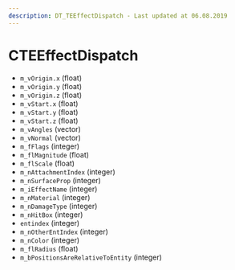 ```yaml
---
description: DT_TEEffectDispatch - Last updated at 06.08.2019
---
```


# CTEEffectDispatch


* `m_vOrigin.x` (float)
* `m_vOrigin.y` (float)
* `m_vOrigin.z` (float)
* `m_vStart.x` (float)
* `m_vStart.y` (float)
* `m_vStart.z` (float)
* `m_vAngles` (vector)
* `m_vNormal` (vector)
* `m_fFlags` (integer)
* `m_flMagnitude` (float)
* `m_flScale` (float)
* `m_nAttachmentIndex` (integer)
* `m_nSurfaceProp` (integer)
* `m_iEffectName` (integer)
* `m_nMaterial` (integer)
* `m_nDamageType` (integer)
* `m_nHitBox` (integer)
* `entindex` (integer)
* `m_nOtherEntIndex` (integer)
* `m_nColor` (integer)
* `m_flRadius` (float)
* `m_bPositionsAreRelativeToEntity` (integer)